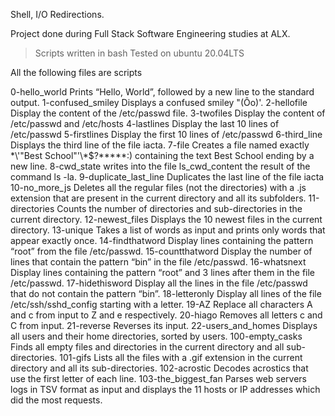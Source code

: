 Shell, I/O Redirections.

Project done during Full Stack Software Engineering studies at ALX.

 > Scripts written in bash
 > Tested on ubuntu 20.04LTS

All the following files are scripts

0-hello_world     Prints “Hello, World”, followed by a new line to the standard output.
1-confused_smiley Displays a confused smiley "(Ôo)'.
2-hellofile Display the content of the /etc/passwd file.
3-twofiles  Display the content of /etc/passwd and /etc/hosts
4-lastlines Display the last 10 lines of /etc/passwd
5-firstlines Display the first 10 lines of /etc/passwd
6-third_line Displays the third line of the file iacta.
7-file       Creates a file named exactly \*\\'"Best School"\'\\*$\?\*\*\*\*\*:) containing the text Best School ending by a new line.
8-cwd_state  writes into the file ls_cwd_content the result of the command ls -la.
9-duplicate_last_line Duplicates the last line of the file iacta
10-no_more_js         Deletes all the regular files (not the directories) with a .js extension that are present in the current directory and all its subfolders.
11-directories        Counts the number of directories and sub-directories in the current directory.
12-newest_files       Displays the 10 newest files in the current directory.
13-unique             Takes a list of words as input and prints only words that appear exactly once.
14-findthatword       Display lines containing the pattern “root” from the file /etc/passwd.
15-countthatword      Display the number of lines that contain the pattern “bin” in the file /etc/passwd.
16-whatsnext          Display lines containing the pattern “root” and 3 lines after them in the file /etc/passwd.
17-hidethisword       Display all the lines in the file /etc/passwd that do not contain the pattern “bin”.
18-letteronly         Display all lines of the file /etc/ssh/sshd_config starting with a letter.
19-AZ                 Replace all characters A and c from input to Z and e respectively.
20-hiago              Removes all letters c and C from input.
21-reverse            Reverses its input.
22-users_and_homes    Displays all users and their home directories, sorted by users.
100-empty_casks       Finds all empty files and directories in the current directory and all sub-directories.
101-gifs              Lists all the files with a .gif extension in the current directory and all its sub-directories.
102-acrostic          Decodes acrostics that use the first letter of each line.
103-the_biggest_fan   Parses web servers logs in TSV format as input and displays the 11 hosts or IP addresses which did the most requests.

